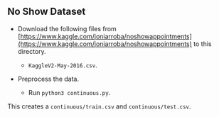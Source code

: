 No Show Dataset
---
* Download the following files from [https://www.kaggle.com/joniarroba/noshowappointments](https://www.kaggle.com/joniarroba/noshowappointments) to this directory.
	* `KaggleV2-May-2016.csv`.

* Preprocess the data.
	* Run `python3 continuous.py`.

This creates a `continuous/train.csv` and `continuous/test.csv`.
